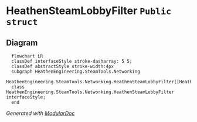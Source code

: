 # HeathenSteamLobbyFilter `Public struct`

## Diagram
```mermaid
  flowchart LR
  classDef interfaceStyle stroke-dasharray: 5 5;
  classDef abstractStyle stroke-width:4px
  subgraph HeathenEngineering.SteamTools.Networking
  HeathenEngineering.SteamTools.Networking.HeathenSteamLobbyFilter[[HeathenSteamLobbyFilter]]
  class HeathenEngineering.SteamTools.Networking.HeathenSteamLobbyFilter interfaceStyle;
  end
```

*Generated with* [*ModularDoc*](https://github.com/hailstorm75/ModularDoc)
